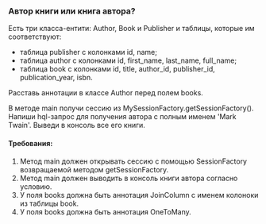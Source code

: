 
### Автор книги или книга автора?

Есть три класса-ентити: Author, Book и Publisher и таблицы, которые им соответствуют:
- таблица publisher с колонками id, name;
- таблица author с колонками id, first_name, last_name, full_name;
- таблица book с колонками id, title, author_id, publisher_id, publication_year, isbn.

Расставь аннотации в классе Author перед полем books.

В методе main получи сессию из MySessionFactory.getSessionFactory().
Напиши hql-запрос для получения автора с полным именем &#39;Mark Twain&#39;.
Выведи в консоль все его книги.


#### Требования:
1.	Метод main должен открывать сессию с помощью SessionFactory возвращаемой методом getSessionFactory.
2.	Метод main должен выводить в консоль книги автора согласно условию.
3.	У поля books должна быть аннотация JoinColumn с именем колоноки из таблицы book.
4.	У поля books должна быть аннотация OneToMany.
